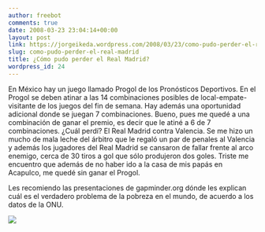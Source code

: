 ```yaml
---
author: freebot
comments: true
date: 2008-03-23 23:04:14+00:00
layout: post
link: https://jorgeikeda.wordpress.com/2008/03/23/como-pudo-perder-el-real-madrid/
slug: como-pudo-perder-el-real-madrid
title: ¿Cómo pudo perder el Real Madrid?
wordpress_id: 24
---
```


En México hay un juego llamado Progol de los Pronósticos Deportivos. En el Progol se deben atinar a las 14 combinaciones posibles de local-empate-visitante de los juegos del fin de semana. Hay además una oportunidad adicional donde se juegan 7 combinaciones. Bueno, pues me quedé a una combinación de ganar el premio, es decir que le atiné a 6 de 7 combinaciones. ¿Cuál perdí? El Real Madrid contra Valencia. Se me hizo un mucho de mala leche del árbitro que le regaló un par de penales al Valencia y además los jugadores del Real Madrid se cansaron de fallar frente al arco enemigo, cerca de 30 tiros a gol que sólo produjeron dos goles. Triste me encuentro que además de no haber ido a la casa de mis papás en Acapulco, me quedé sin ganar el Progol.

Les recomiendo las presentaciones de gapminder.org dónde les explican cuál es el verdadero problema de la pobreza en el mundo, de acuerdo a los datos de la ONU.

![](http://img247.imageshack.us/img247/810/feedtheworld2az2.jpg)
